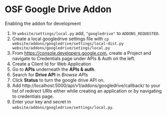 # OSF Google Drive Addon


Enabling the addon for development

1. In `website/settings/local.py` add, `"googledrive"` to `ADDONS_REQUESTED`.
2. Create a local googledrive settings file with `cp website/addons/googledrive/settings/local-dist.py website/addons/googledrive/setings/local.py`
3. From https://console.developers.google.com, create a Project and navigate to Credentials page under APIs & Auth on the left.
4. Create a Client Id for Web Application
5. Go to **APIs** underneath the **APIs & auth**.
  1. Search for **Drive API** in *Browse APIs*
  2. Click **Status** to turn the google drive API on.
5. Add http://localhost:5000/api/v1/addons/googledrive/callback/ to your list of redirect URIs either while creating an application or by navigating to credentials page.
4. Enter your key and secret in `website/addons/googledrive/settings/local.py`. 
